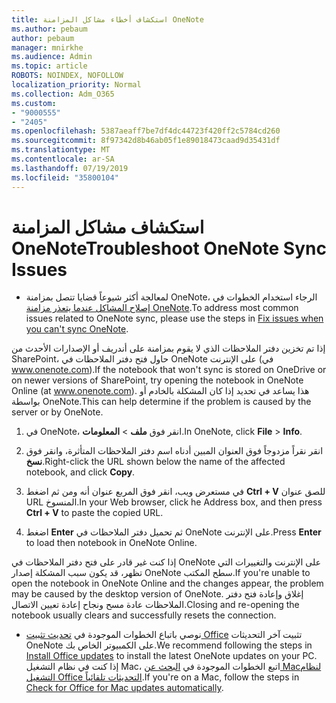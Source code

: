 ```yaml
---
title: استكشاف أخطاء مشاكل المزامنة OneNote
ms.author: pebaum
author: pebaum
manager: mnirkhe
ms.audience: Admin
ms.topic: article
ROBOTS: NOINDEX, NOFOLLOW
localization_priority: Normal
ms.collection: Adm_O365
ms.custom:
- "9000555"
- "2405"
ms.openlocfilehash: 5387aeaff7be7df4dc44723f420ff2c5784cd260
ms.sourcegitcommit: 8f97342d8b46ab05f1e89018473caad9d35431df
ms.translationtype: MT
ms.contentlocale: ar-SA
ms.lasthandoff: 07/19/2019
ms.locfileid: "35800104"
---
```

# <a name="troubleshoot-onenote-sync-issues"></a><span data-ttu-id="76833-102">استكشاف مشاكل المزامنة OneNote</span><span class="sxs-lookup"><span data-stu-id="76833-102">Troubleshoot OneNote Sync Issues</span></span>

* <span data-ttu-id="76833-103">لمعالجة أكثر شيوعاً قضايا تتصل بمزامنة OneNote، الرجاء استخدام الخطوات في [إصلاح المشاكل عندما يتعذر مزامنة OneNote](https://support.office.com/article/Fix-issues-when-you-can-t-sync-OneNote-299495ef-66d1-448f-90c1-b785a6968d45).</span><span class="sxs-lookup"><span data-stu-id="76833-103">To address most common issues related to OneNote sync, please use the steps in [Fix issues when you can't sync OneNote](https://support.office.com/article/Fix-issues-when-you-can-t-sync-OneNote-299495ef-66d1-448f-90c1-b785a6968d45).</span></span>

<span data-ttu-id="76833-104">إذا تم تخزين دفتر الملاحظات الذي لا يقوم بمزامنة على أندريف أو الإصدارات الأحدث من SharePoint، حاول فتح دفتر الملاحظات في OneNote على الإنترنت (في www.onenote.com).</span><span class="sxs-lookup"><span data-stu-id="76833-104">If the notebook that won't sync is stored on OneDrive or on newer versions of SharePoint, try opening the notebook in OneNote Online (at www.onenote.com).</span></span> <span data-ttu-id="76833-105">هذا يساعد في تحديد إذا كان المشكلة بالخادم أو بواسطة OneNote.</span><span class="sxs-lookup"><span data-stu-id="76833-105">This can help determine if the problem is caused by the server or by OneNote.</span></span>

1. <span data-ttu-id="76833-106">في OneNote، انقر فوق **ملف** > **المعلومات**.</span><span class="sxs-lookup"><span data-stu-id="76833-106">In OneNote, click **File** > **Info**.</span></span>

2. <span data-ttu-id="76833-107">انقر نقراً مزدوجاً فوق العنوان المبين أدناه اسم دفتر الملاحظات المتأثرة، وانقر فوق **نسخ**.</span><span class="sxs-lookup"><span data-stu-id="76833-107">Right-click the URL shown below the name of the affected notebook, and click **Copy**.</span></span>

3. <span data-ttu-id="76833-108">في مستعرض ويب، انقر فوق المربع عنوان أنه ومن ثم اضغط **Ctrl + V** للصق عنوان URL المنسوخ.</span><span class="sxs-lookup"><span data-stu-id="76833-108">In your Web browser, click he Address box, and then press **Ctrl + V** to paste the copied URL.</span></span>

4. <span data-ttu-id="76833-109">اضغط **Enter** ثم تحميل دفتر الملاحظات في OneNote على الإنترنت.</span><span class="sxs-lookup"><span data-stu-id="76833-109">Press **Enter** to load then notebook in OneNote Online.</span></span>

<span data-ttu-id="76833-110">إذا كنت غير قادر على فتح دفتر الملاحظات في OneNote على الإنترنت والتغييرات التي تظهر، قد يكون سبب المشكلة إصدار OneNote سطح المكتب.</span><span class="sxs-lookup"><span data-stu-id="76833-110">If you're unable to open the notebook in OneNote Online and the changes appear, the problem may be caused by the desktop version of OneNote.</span></span> <span data-ttu-id="76833-111">إغلاق وإعادة فتح دفتر الملاحظات عادة مسح ونجاح إعادة تعيين الاتصال.</span><span class="sxs-lookup"><span data-stu-id="76833-111">Closing and re-opening the notebook usually clears and successfully resets the connection.</span></span>

* <span data-ttu-id="76833-112">نوصي باتباع الخطوات الموجودة في [تحديث تثبيت Office](https://support.office.com/article/Install-Office-updates-2ab296f3-7f03-43a2-8e50-46de917611c5) تثبيت آخر التحديثات OneNote على الكمبيوتر الخاص بك.</span><span class="sxs-lookup"><span data-stu-id="76833-112">We recommend following the steps in [Install Office updates](https://support.office.com/article/Install-Office-updates-2ab296f3-7f03-43a2-8e50-46de917611c5) to install the latest OneNote updates on your PC.</span></span> <span data-ttu-id="76833-113">إذا كنت في نظام التشغيل Mac، اتبع الخطوات الموجودة في [البحث عن Macلنظام التشغيل Office التحديثات تلقائياً](https://support.office.com/article/update-office-for-mac-automatically-bfd1e497-c24d-4754-92ab-910a4074d7c1).</span><span class="sxs-lookup"><span data-stu-id="76833-113">If you're on a Mac, follow the steps in [Check for Office for Mac updates automatically](https://support.office.com/article/update-office-for-mac-automatically-bfd1e497-c24d-4754-92ab-910a4074d7c1).</span></span>